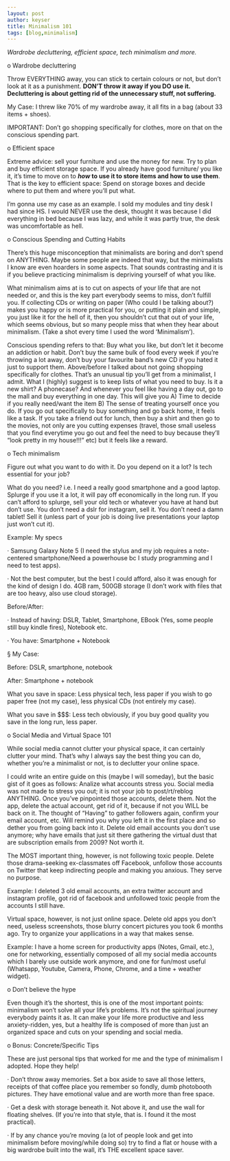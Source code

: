 ```yaml
---
layout: post
author: keyser
title: Minimalism 101
tags: [blog,minimalism]
---
```


*Wardrobe decluttering, efficient space, tech minimalism and more.*

o    Wardrobe decluttering

Throw EVERYTHING away, you can stick to certain colours or not, but don’t look at it as a punishment. **DON’T throw it away if you DO use it. Decluttering is about getting rid of the unnecessary stuff, not suffering.**

My Case: I threw like 70% of my wardrobe away, it all fits in a bag (about 33 items + shoes).

IMPORTANT: Don’t go shopping specifically for clothes, more on that on the conscious spending part.

o    Efficient space


Extreme advice: sell your furniture and use the money for new. Try to plan and buy efficient storage space. If you already have good furniture/ you like it, it’s time to move on to ***how* to use it to store items and how to use them**. That is the key to efficient space: Spend on storage boxes and decide where to put them and where you’ll put what.

I’m gonna use my case as an example. I sold my modules and tiny desk I had since HS. I would NEVER use the desk, thought it was because I did everything in bed because I was lazy, and while it was partly true, the desk was uncomfortable as hell.

o    Conscious Spending and Cutting Habits

There’s this huge misconception that minimalists are boring and don’t spend on ANYTHING. Maybe some people are indeed that way, but the minimalists I know are even hoarders in some aspects. That sounds contrasting and it is if you believe practicing minimalism is depriving yourself of what you like.

What minimalism aims at is to cut on aspects of your life that are not needed or, and this is the key part everybody seems to miss, don’t fulfill you. If collecting CDs or writing on paper (Who could I be talking about?) makes you happy or is more practical for you, or putting it plain and simple, you just like it for the hell of it, then you shouldn’t cut that out of your life, which seems obvious, but so many people miss that when they hear about minimalism. (Take a shot every time I used the word ‘Minimalism’).

Conscious spending refers to that: Buy what you like, but don’t let it become an addiction or habit. Don’t buy the same bulk of food every week if you’re throwing a lot away, don’t buy your favourite band’s new CD if you hated it just to support them. Above/before I talked about not going shopping specifically for clothes. That’s an unusual tip you’ll get from a minimalist, I admit. What I (highly) suggest is to keep lists of what you need to buy. Is it a new shirt? A phonecase? And whenever you feel like having a day out, go to the mall and buy everything in one day. This will give you A) Time to decide if you really need/want the item B) The sense of treating yourself once you do. If you go out specifically to buy something and go back home, it feels like a task. If you take a friend out for lunch, then buy a shirt and then go to the movies, not only are you cutting expenses (travel, those small useless that you find everytime you go out and feel the need to buy because they’ll “look pretty in my house!!!” etc) but it feels like a reward.

o    Tech minimalism

Figure out what you want to do with it. Do you depend on it a lot? Is tech essential for your job?

What do you need? i.e. I need a really good smartphone and a good laptop. Splurge if you use it a lot, it will pay off economically in the long run. If you can’t afford to splurge, sell your old tech or whatever you have at hand but don’t use. You don’t need a dslr for instagram, sell it. You don’t need a damn tablet! Sell it (unless part of your job is doing live presentations your laptop just won’t cut it).

Example: My specs

·         Samsung Galaxy Note 5 (I need the stylus and my job requires a note-centered smartphone/Need a powerhouse bc I study programming and I need to test apps).

·        Not the best computer, but the best I could afford, also it was enough for the kind of design I do. 4GB ram, 500GB storage (I don’t work with files that are too heavy, also use cloud storage).

Before/After:

·         Instead of having: DSLR, Tablet, Smartphone, EBook (Yes, some people still buy kindle fires), Notebook etc.

·         You have: Smartphone + Notebook

§  My Case:

Before: DSLR, smartphone, notebook

After: Smartphone + notebook

What you save in space: Less physical tech, less paper if you wish to go paper free (not my case), less physical CDs (not entirely my case).

What you save in $$$: Less tech obviously, if you buy good quality you save in the long run, less paper.

o    Social Media and Virtual Space 101

While social media cannot clutter your physical space, it can certainly clutter your mind. That’s why I always say the best thing you can do, whether you’re a minimalist or not, is to declutter your online space.

I could write an entire guide on this (maybe I will someday), but the basic gist of it goes as follows: Analize what accounts stress you. Social media was not made to stress you out; it is not your job to post/rt/reblog ANYTHING. Once you’ve pinpointed those accounts, delete them. Not the app, delete the actual account, get rid of it, because if not you WILL be back on it. The thought of “Having” to gather followers again, confirm your email account, etc. Will remind you why you left it in the first place and so dether you from going back into it. Delete old email accounts you don’t use anymore; why have emails that just sit there gathering the virtual dust that are subscription emails from 2009? Not worth it.

The MOST important thing, however, is not following toxic people. Delete those drama-seeking ex-classmates off Facebook, unfollow those accounts on Twitter that keep indirecting people and making you anxious. They serve no purpose.

Example: I deleted 3 old email accounts, an extra twitter account and instagram profile, got rid of facebook and unfollowed toxic people from the accounts I still have.

Virtual space, however, is not just online space. Delete old apps you don’t need, useless screenshots, those blurry concert pictures you took 6 months ago. Try to organize your appllications in a way that makes sense.

Example: I have a home screen for productivity apps (Notes, Gmail, etc.), one for networking, essentially composed of all my social media accounts which I barely use outside work anymore, and one for fun/most useful (Whatsapp, Youtube, Camera, Phone, Chrome, and a time + weather widget).

 

o    Don’t believe the hype

Even though it’s the shortest, this is one of the most important points: minimalism won’t solve all your life’s problems. It’s not the spiritual journey everybody paints it as. It can make your life more productive and less anxiety-ridden, yes, but a healthy life is composed of more than just an organized space and cuts on your spending and social media.

o    Bonus: Concrete/Specific Tips

These are just personal tips that worked for me and the type of minimalism I adopted. Hope they help!

·         Don’t throw away memories. Set a box aside to save all those letters, receipts of that coffee place you remember so fondly, dumb photobooth pictures. They have emotional value and are worth more than free space.

·         Get a desk with storage beneath it. Not above it, and use the wall for floating shelves.  (If you’re into that style, that is. I found it the most practical).

·         If by any chance you’re moving (a lot of people look and get into minimalism before moving/while doing so) try to find a flat or house with a big wardrobe built into the wall, it’s THE excellent space saver.